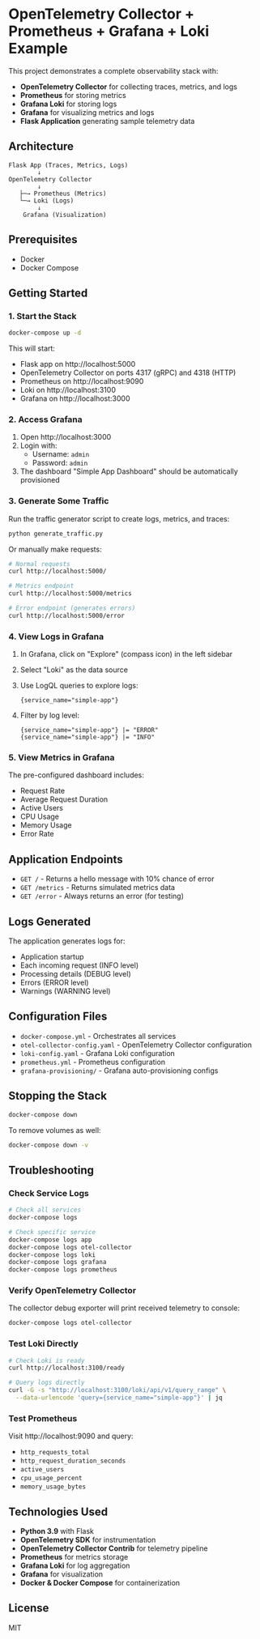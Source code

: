 # OpenTelemetry Collector + Prometheus + Grafana + Loki Example

This project demonstrates a complete observability stack with:
- **OpenTelemetry Collector** for collecting traces, metrics, and logs
- **Prometheus** for storing metrics
- **Grafana Loki** for storing logs
- **Grafana** for visualizing metrics and logs
- **Flask Application** generating sample telemetry data

## Architecture

```
Flask App (Traces, Metrics, Logs)
        ↓
OpenTelemetry Collector
        ↓
   ├─→ Prometheus (Metrics)
   └─→ Loki (Logs)
        ↓
    Grafana (Visualization)
```

## Prerequisites

- Docker
- Docker Compose

## Getting Started

### 1. Start the Stack

```bash
docker-compose up -d
```

This will start:
- Flask app on http://localhost:5000
- OpenTelemetry Collector on ports 4317 (gRPC) and 4318 (HTTP)
- Prometheus on http://localhost:9090
- Loki on http://localhost:3100
- Grafana on http://localhost:3000

### 2. Access Grafana

1. Open http://localhost:3000
2. Login with:
   - Username: `admin`
   - Password: `admin`
3. The dashboard "Simple App Dashboard" should be automatically provisioned

### 3. Generate Some Traffic

Run the traffic generator script to create logs, metrics, and traces:

```bash
python generate_traffic.py
```

Or manually make requests:

```bash
# Normal requests
curl http://localhost:5000/

# Metrics endpoint
curl http://localhost:5000/metrics

# Error endpoint (generates errors)
curl http://localhost:5000/error
```

### 4. View Logs in Grafana

1. In Grafana, click on "Explore" (compass icon) in the left sidebar
2. Select "Loki" as the data source
3. Use LogQL queries to explore logs:
   ```
   {service_name="simple-app"}
   ```
   
4. Filter by log level:
   ```
   {service_name="simple-app"} |= "ERROR"
   {service_name="simple-app"} |= "INFO"
   ```

### 5. View Metrics in Grafana

The pre-configured dashboard includes:
- Request Rate
- Average Request Duration
- Active Users
- CPU Usage
- Memory Usage
- Error Rate

## Application Endpoints

- `GET /` - Returns a hello message with 10% chance of error
- `GET /metrics` - Returns simulated metrics data
- `GET /error` - Always returns an error (for testing)

## Logs Generated

The application generates logs for:
- Application startup
- Each incoming request (INFO level)
- Processing details (DEBUG level)
- Errors (ERROR level)
- Warnings (WARNING level)

## Configuration Files

- `docker-compose.yml` - Orchestrates all services
- `otel-collector-config.yaml` - OpenTelemetry Collector configuration
- `loki-config.yaml` - Grafana Loki configuration
- `prometheus.yml` - Prometheus configuration
- `grafana-provisioning/` - Grafana auto-provisioning configs

## Stopping the Stack

```bash
docker-compose down
```

To remove volumes as well:

```bash
docker-compose down -v
```

## Troubleshooting

### Check Service Logs

```bash
# Check all services
docker-compose logs

# Check specific service
docker-compose logs app
docker-compose logs otel-collector
docker-compose logs loki
docker-compose logs grafana
docker-compose logs prometheus
```

### Verify OpenTelemetry Collector

The collector debug exporter will print received telemetry to console:
```bash
docker-compose logs otel-collector
```

### Test Loki Directly

```bash
# Check Loki is ready
curl http://localhost:3100/ready

# Query logs directly
curl -G -s "http://localhost:3100/loki/api/v1/query_range" \
  --data-urlencode 'query={service_name="simple-app"}' | jq
```

### Test Prometheus

Visit http://localhost:9090 and query:
- `http_requests_total`
- `http_request_duration_seconds`
- `active_users`
- `cpu_usage_percent`
- `memory_usage_bytes`

## Technologies Used

- **Python 3.9** with Flask
- **OpenTelemetry SDK** for instrumentation
- **OpenTelemetry Collector Contrib** for telemetry pipeline
- **Prometheus** for metrics storage
- **Grafana Loki** for log aggregation
- **Grafana** for visualization
- **Docker & Docker Compose** for containerization

## License

MIT

